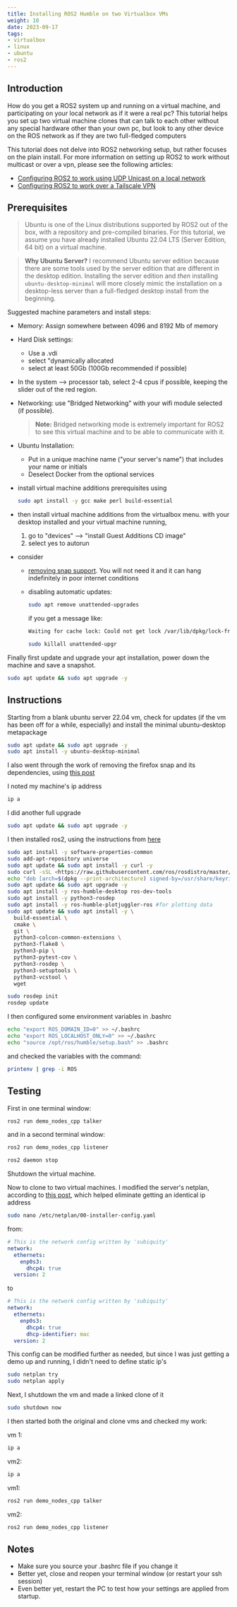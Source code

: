 ```yaml
---
title: Installing ROS2 Humble on two Virtualbox VMs
weight: 10
date: 2023-09-17
tags:
- virtualbox
- linux
- ubuntu
- ros2
---
```


## Introduction

How do you get a ROS2 system up and running on a virtual machine, and participating on your local network as if it were a real pc?  This tutorial helps you set up two virtual machine clones that can talk to each other without any special hardware other than your own pc, but look to any other device on the ROS network as if they are two full-fledged computers

This tutorial does not delve into ROS2 networking setup, but rather focuses on the plain install.  For more information on setting up ROS2 to work without multicast or over a vpn, please see the following articles:

* [Configuring ROS2 to work using UDP Unicast on a local network](/notebook/ros2/configuring-unicast-dds-with-cyclone/) 
* [Configuring ROS2 to work over a Tailscale VPN](/notebook/ros2/configuring-ros-over-tailscale/) 

## Prerequisites

> Ubuntu is one of the Linux distributions supported by ROS2 out of the box, with a repository and pre-compiled binaries.  For this tutorial, we assume you have already installed Ubuntu 22.04 LTS (Server Edition, 64 bit) on a virtual machine.  

<p>

> **Why Ubuntu Server?** I recommend Ubuntu server edition because there are some tools used by the server edition that are different in the desktop edition.  Installing the server edition and _then_ installing ```ubuntu-desktop-minimal``` will more closely mimic the installation on a desktop-less server than a full-fledged desktop install from the beginning.

Suggested machine parameters and install steps:

* Memory: Assign somewhere between 4096 and 8192 Mb of memory
* Hard Disk settings:
    * Use a .vdi
    * select "dynamically allocated
    * select at least 50Gb (100Gb recommended if possible)
* In the system --> processor tab, select 2-4 cpus if possible, keeping the slider out of the red region.
* Networking: use "Bridged Networking" with your wifi module selected (if possible).

    > **Note:** Bridged networking mode is extremely important for ROS2 to see this virtual machine and to be able to communicate with it.

* Ubuntu Installation:
    * Put in a unique machine name ("your server's name") that includes your name or initials
    * Deselect Docker from the optional services
* install virtual machine additions prerequisites using 

    ```bash
    sudo apt install -y gcc make perl build-essential
    ```
* then install virtual machine additions from the virtualbox menu.  with your desktop installed and your virtual machine running, 
    1. go to "devices" --> "install Guest Additions CD image"
    2. select yes to autorun
* consider 
    * [removing snap support](/notebook/removing-firefox-snap.md).  You will not need it and it can hang indefinitely in poor internet conditions
    * disabling automatic updates:

        ```bash
        sudo apt remove unattended-upgrades
        ```

        if you get a message like:

        ```bash
        Waiting for cache lock: Could not get lock /var/lib/dpkg/lock-frontend. It is held by process 2131 (uWaiting for cache lock: Could not get lock /var/lib/dpkg/lock-frontend. It is held by process 2131 (unattended-upgr)   
        ```

        ```bash
        sudo killall unattended-upgr
        ```


Finally first update and upgrade your apt installation, power down the machine and save a snapshot.

```bash
sudo apt update && sudo apt upgrade -y
```

## Instructions

Starting from a blank ubuntu server 22.04 vm, check for updates (if the vm has been off for a while, especially) and install the minimal ubuntu-desktop metapackage

```bash
sudo apt update && sudo apt upgrade -y
sudo apt install -y ubuntu-desktop-minimal 
```

I also went through the work of removing the firefox snap and its dependencies, using [this post](/notebook/removing-firefox-snap/)

I noted my machine's ip address

```bash
ip a
```

I did another full upgrade

```bash
sudo apt update && sudo apt upgrade -y
```

I then installed ros2, using the instructions from [here](https://docs.ros.org/en/humble/Installation.html)

```bash
sudo apt install -y software-properties-common
sudo add-apt-repository universe
sudo apt update && sudo apt install -y curl -y
sudo curl -sSL <https://raw.githubusercontent.com/ros/rosdistro/master/ros.key> -o /usr/share/keyrings/ros-archive-keyring.gpg
echo "deb [arch=$(dpkg --print-architecture) signed-by=/usr/share/keyrings/ros-archive-keyring.gpg] <http://packages.ros.org/ros2/ubuntu> $(. /etc/os-release && echo $UBUNTU_CODENAME) main" | sudo tee /etc/apt/sources.list.d/ros2.list > /dev/null
sudo apt update && sudo apt upgrade -y
sudo apt install -y ros-humble-desktop ros-dev-tools
sudo apt install -y python3-rosdep
sudo apt install -y ros-humble-plotjuggler-ros #for plotting data
sudo apt update && sudo apt install -y \
  build-essential \
  cmake \
  git \
  python3-colcon-common-extensions \
  python3-flake8 \
  python3-pip \
  python3-pytest-cov \
  python3-rosdep \
  python3-setuptools \
  python3-vcstool \
  wget

sudo rosdep init
rosdep update
```

I then configured some environment variables in .bashrc

```bash
echo "export ROS_DOMAIN_ID=0" >> ~/.bashrc
echo "export ROS_LOCALHOST_ONLY=0" >> ~/.bashrc
echo "source /opt/ros/humble/setup.bash" >> .bashrc
```

and checked the variables with the command:

```bash
printenv | grep -i ROS
```
## Testing

First in one terminal window:

```bash
ros2 run demo_nodes_cpp talker
```

and in a second terminal window:

```bash
ros2 run demo_nodes_cpp listener
```

```bash
ros2 daemon stop
```

Shutdown the virtual machine.


Now to clone to two virtual machines.  I modified  the server's netplan, according to [this post](/notebook/virtualbox/two-clones/), which helped eliminate getting an identical ip address

```bash
sudo nano /etc/netplan/00-installer-config.yaml
```

from:

```yaml
# This is the network config written by 'subiquity'
network:
  ethernets:
    enp0s3:
      dhcp4: true
  version: 2
```

to

```yaml
# This is the network config written by 'subiquity'
network:
  ethernets:
    enp0s3:
      dhcp4: true
      dhcp-identifier: mac
  version: 2
```

This config can be modified further as needed, but since I was just getting a demo up and running, I didn't need to define static ip's

```bash
sudo netplan try
sudo netplan apply
```

Next, I shutdown the vm and made a linked clone of it

```bash
sudo shutdown now
```

I then started both the original and clone vms and checked my work:

vm 1:

```bash
ip a
```

vm2:

```bash
ip a
```

vm1:

```bash
ros2 run demo_nodes_cpp talker
```

vm2:

```bash
ros2 run demo_nodes_cpp listener
```

## Notes

* Make sure you source your .bashrc file if you change it
* Better yet, close and reopen your terminal window (or restart your ssh session)
* Even better yet, restart the PC to test how your settings are applied from startup.
